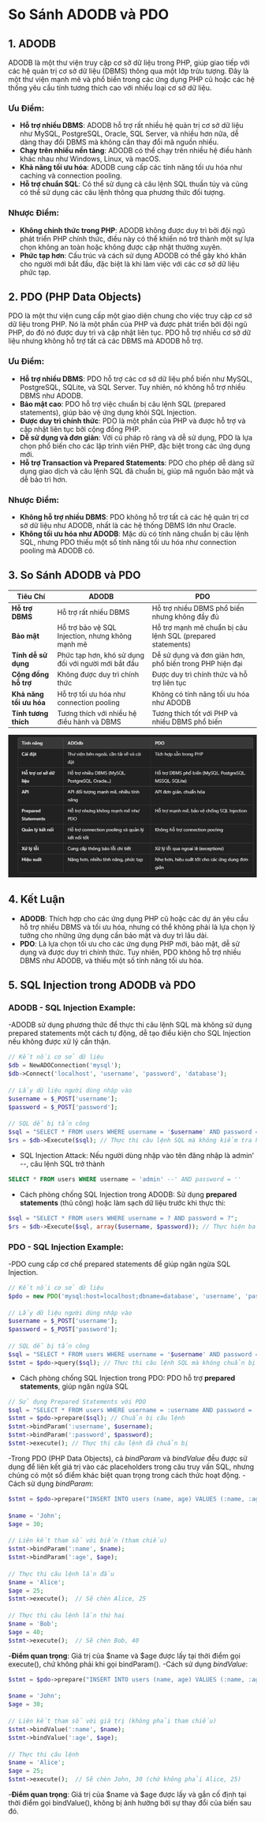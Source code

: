 # So Sánh ADODB và PDO

## 1. **ADODB**

ADODB là một thư viện truy cập cơ sở dữ liệu trong PHP, giúp giao tiếp với các hệ quản trị cơ sở dữ liệu (DBMS) thông qua một lớp trừu tượng. Đây là một thư viện mạnh mẽ và phổ biến trong các ứng dụng PHP cũ hoặc các hệ thống yêu cầu tính tương thích cao với nhiều loại cơ sở dữ liệu.

### Ưu Điểm:
- **Hỗ trợ nhiều DBMS**: ADODB hỗ trợ rất nhiều hệ quản trị cơ sở dữ liệu như MySQL, PostgreSQL, Oracle, SQL Server, và nhiều hơn nữa, dễ dàng thay đổi DBMS mà không cần thay đổi mã nguồn nhiều.
- **Chạy trên nhiều nền tảng**: ADODB có thể chạy trên nhiều hệ điều hành khác nhau như Windows, Linux, và macOS.
- **Khả năng tối ưu hóa**: ADODB cung cấp các tính năng tối ưu hóa như caching và connection pooling.
- **Hỗ trợ chuẩn SQL**: Có thể sử dụng cả câu lệnh SQL thuần túy và cũng có thể sử dụng các câu lệnh thông qua phương thức đối tượng.

### Nhược Điểm:
- **Không chính thức trong PHP**: ADODB không được duy trì bởi đội ngũ phát triển PHP chính thức, điều này có thể khiến nó trở thành một sự lựa chọn không an toàn hoặc không được cập nhật thường xuyên.
- **Phức tạp hơn**: Cấu trúc và cách sử dụng ADODB có thể gây khó khăn cho người mới bắt đầu, đặc biệt là khi làm việc với các cơ sở dữ liệu phức tạp.

## 2. **PDO (PHP Data Objects)**

PDO là một thư viện cung cấp một giao diện chung cho việc truy cập cơ sở dữ liệu trong PHP. Nó là một phần của PHP và được phát triển bởi đội ngũ PHP, do đó nó được duy trì và cập nhật liên tục. PDO hỗ trợ nhiều cơ sở dữ liệu nhưng không hỗ trợ tất cả các DBMS mà ADODB hỗ trợ.

### Ưu Điểm:
- **Hỗ trợ nhiều DBMS**: PDO hỗ trợ các cơ sở dữ liệu phổ biến như MySQL, PostgreSQL, SQLite, và SQL Server. Tuy nhiên, nó không hỗ trợ nhiều DBMS như ADODB.
- **Bảo mật cao**: PDO hỗ trợ việc chuẩn bị câu lệnh SQL (prepared statements), giúp bảo vệ ứng dụng khỏi SQL Injection.
- **Được duy trì chính thức**: PDO là một phần của PHP và được hỗ trợ và cập nhật liên tục bởi cộng đồng PHP.
- **Dễ sử dụng và đơn giản**: Với cú pháp rõ ràng và dễ sử dụng, PDO là lựa chọn phổ biến cho các lập trình viên PHP, đặc biệt trong các ứng dụng mới.
- **Hỗ trợ Transaction và Prepared Statements**: PDO cho phép dễ dàng sử dụng giao dịch và câu lệnh SQL đã chuẩn bị, giúp mã nguồn bảo mật và dễ bảo trì hơn.

### Nhược Điểm:
- **Không hỗ trợ nhiều DBMS**: PDO không hỗ trợ tất cả các hệ quản trị cơ sở dữ liệu như ADODB, nhất là các hệ thống DBMS lớn như Oracle.
- **Không tối ưu hóa như ADODB**: Mặc dù có tính năng chuẩn bị câu lệnh SQL, nhưng PDO thiếu một số tính năng tối ưu hóa như connection pooling mà ADODB có.

## 3. **So Sánh ADODB và PDO**

| Tiêu Chí                 | **ADODB**                                           | **PDO**                                                    |
|--------------------------|-----------------------------------------------------|------------------------------------------------------------|
| **Hỗ trợ DBMS**          | Hỗ trợ rất nhiều DBMS                               | Hỗ trợ nhiều DBMS phổ biến nhưng không đầy đủ              |
| **Bảo mật**              | Hỗ trợ bảo vệ SQL Injection, nhưng không mạnh mẽ    | Hỗ trợ mạnh mẽ chuẩn bị câu lệnh SQL (prepared statements) |
| **Tính dễ sử dụng**      | Phức tạp hơn, khó sử dụng đối với người mới bắt đầu | Dễ sử dụng và đơn giản hơn, phổ biến trong PHP hiện đại    |
| **Cộng đồng hỗ trợ**     | Không được duy trì chính thức                       | Được duy trì chính thức và hỗ trợ liên tục                 |
| **Khả năng tối ưu hóa**  | Hỗ trợ tối ưu hóa như connection pooling            | Không có tính năng tối ưu hóa như ADODB                    |
| **Tính tương thích**     | Tương thích với nhiều hệ điều hành và DBMS          | Tương thích tốt với PHP và nhiều DBMS phổ biến             |

![So sánh tổng quát](/img/5.pdo_vs_adodb.png)

## 4. **Kết Luận**

- **ADODB**: Thích hợp cho các ứng dụng PHP cũ hoặc các dự án yêu cầu hỗ trợ nhiều DBMS và tối ưu hóa, nhưng có thể không phải là lựa chọn lý tưởng cho những ứng dụng cần bảo mật và duy trì lâu dài.
- **PDO**: Là lựa chọn tối ưu cho các ứng dụng PHP mới, bảo mật, dễ sử dụng và được duy trì chính thức. Tuy nhiên, PDO không hỗ trợ nhiều DBMS như ADODB, và thiếu một số tính năng tối ưu hóa.

## 5. **SQL Injection trong ADODB và PDO**
### ADODB - SQL Injection Example:
-ADODB sử dụng phương thức để thực thi câu lệnh SQL mà không sử dụng prepared statements một cách tự động, dễ tạo điều kiện cho SQL Injection nếu không được xử lý cẩn thận.

```php
// Kết nối cơ sở dữ liệu
$db = NewADOConnection('mysql');
$db->Connect('localhost', 'username', 'password', 'database');

// Lấy dữ liệu người dùng nhập vào
$username = $_POST['username'];
$password = $_POST['password'];

// SQL dễ bị tấn công
$sql = "SELECT * FROM users WHERE username = '$username' AND password = '$password'";
$rs = $db->Execute($sql); // Thực thi câu lệnh SQL mà không kiểm tra hoặc làm sạch dữ liệu người dùng
```
- SQL Injection Attack: Nếu người dùng nhập vào tên đăng nhập là admin' --, câu lệnh SQL trở thành
```sql
SELECT * FROM users WHERE username = 'admin' --' AND password = ''
```

- Cách phòng chống SQL Injection trong ADODB: Sử dụng **prepared statements** (thủ công) hoặc làm sạch dữ liệu trước khi thực thi:
```php
$sql = "SELECT * FROM users WHERE username = ? AND password = ?";
$rs = $db->Execute($sql, array($username, $password)); // Thực hiện bảo vệ SQL Injection
```
### PDO - SQL Injection Example:
-PDO cung cấp cơ chế prepared statements để giúp ngăn ngừa SQL Injection.
```php
// Kết nối cơ sở dữ liệu
$pdo = new PDO('mysql:host=localhost;dbname=database', 'username', 'password');

// Lấy dữ liệu người dùng nhập vào
$username = $_POST['username'];
$password = $_POST['password'];

// SQL dễ bị tấn công
$sql = "SELECT * FROM users WHERE username = '$username' AND password = '$password'";
$stmt = $pdo->query($sql); // Thực thi câu lệnh SQL mà không chuẩn bị dữ liệu
```
- Cách phòng chống SQL Injection trong PDO: PDO hỗ trợ **prepared statements**, giúp ngăn ngừa SQL
```php
// Sử dụng Prepared Statements với PDO
$sql = "SELECT * FROM users WHERE username = :username AND password = :password";
$stmt = $pdo->prepare($sql); // Chuẩn bị câu lệnh
$stmt->bindParam(':username', $username);
$stmt->bindParam(':password', $password);
$stmt->execute(); // Thực thi câu lệnh đã chuẩn bị
```
-Trong PDO (PHP Data Objects), cả *bindParam* và *bindValue* đều được sử dụng để liên kết giá trị vào các placeholders trong câu truy vấn SQL, nhưng chúng có một số điểm khác biệt quan trọng trong cách thức hoạt động.
-Cách sử dụng *bindParam*:
```php
$stmt = $pdo->prepare("INSERT INTO users (name, age) VALUES (:name, :age)");

$name = 'John';
$age = 30;

// Liên kết tham số với biến (tham chiếu)
$stmt->bindParam(':name', $name);
$stmt->bindParam(':age', $age);

// Thực thi câu lệnh lần đầu
$name = 'Alice';
$age = 25;
$stmt->execute();  // Sẽ chèn Alice, 25

// Thực thi câu lệnh lần thứ hai
$name = 'Bob';
$age = 40;
$stmt->execute();  // Sẽ chèn Bob, 40
```
-**Điểm quan trọng**: Giá trị của $name và $age được lấy tại thời điểm gọi execute(), chứ không phải khi gọi bindParam().
-Cách sử dụng *bindValue*:
```php
$stmt = $pdo->prepare("INSERT INTO users (name, age) VALUES (:name, :age)");

$name = 'John';
$age = 30;

// Liên kết tham số với giá trị (không phải tham chiếu)
$stmt->bindValue(':name', $name);
$stmt->bindValue(':age', $age);

// Thực thi câu lệnh
$name = 'Alice';
$age = 25;
$stmt->execute();  // Sẽ chèn John, 30 (chứ không phải Alice, 25)
```
-**Điểm quan trọng**: Giá trị của $name và $age được lấy và gắn cố định tại thời điểm gọi bindValue(), không bị ảnh hưởng bởi sự thay đổi của biến sau đó.